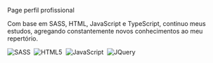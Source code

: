 Page perfil profissional


Com base em SASS, HTML, JavaScript e TypeScript, continuo meus estudos, agregando constantemente novos conhecimentos ao meu repertório.

![SASS](https://img.shields.io/badge/SASS-hotpink.svg?style=for-the-badge&logo=SASS&logoColor=white)&nbsp;&nbsp;![HTML5](https://img.shields.io/badge/html5-%23E34F26.svg?style=for-the-badge&logo=html5&logoColor=white)&nbsp;&nbsp;![JavaScript](https://img.shields.io/badge/javascript-%23323330.svg?style=for-the-badge&logo=javascript&logoColor=%23F7DF1E)&nbsp;&nbsp;![JQuery](https://img.shields.io/badge/jQuery-0769AD.svg?style=for-the-badge&logo=jQuery&logoColor=white)
